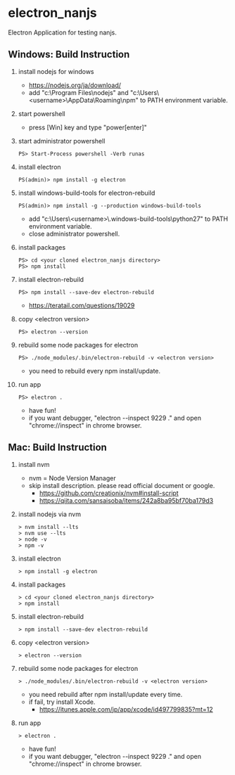 # electron_nanjs

Electron Application for testing nanjs.

## Windows: Build Instruction

1. install nodejs for windows
   * https://nodejs.org/ja/download/
   * add "c:\Program Files\nodejs" and "c:\Users\\\<username\>\\AppData\Roaming\npm" to PATH environment variable.

2. start powershell
   * press [Win] key and type "power[enter]"

3. start administrator powershell
   ````
   PS> Start-Process powershell -Verb runas
   ````
4. install electron
   ````
   PS(admin)> npm install -g electron
   ````

5. install windows-build-tools for electron-rebuild
   ````
   PS(admin)> npm install -g --production windows-build-tools
   ````
   * add "c:\Users\\\<username\>\\.windows-build-tools\python27" to PATH environment variable.
   * close administrator powershell.

6. install packages
   ````
   PS> cd <your cloned electron_nanjs directory>
   PS> npm install
   ````

7. install electron-rebuild
   ````
   PS> npm install --save-dev electron-rebuild
   ````
   * https://teratail.com/questions/19029

8. copy \<electron version\>
   ````
   PS> electron --version
   ````

9. rebuild some node packages for electron
   ````
   PS> ./node_modules/.bin/electron-rebuild -v <electron version>
   ````
   * you need to rebuild every npm install/update.

10. run app
    ````
    PS> electron .
    ````
    * have fun!
    * if you want debugger, "electron --inspect 9229 ." and open "chrome://inspect" in chrome browser.

## Mac: Build Instruction

1. install nvm
   * nvm = Node Version Manager
   * skip install description. please read official document or google.
     * https://github.com/creationix/nvm#install-script
     * https://qiita.com/sansaisoba/items/242a8ba95bf70ba179d3

2. install nodejs via nvm
   ````
   > nvm install --lts
   > nvm use --lts
   > node -v
   > npm -v
   ````

3. install electron
   ````
   > npm install -g electron
   ````

4. install packages
   ````
   > cd <your cloned electron_nanjs directory>
   > npm install
   ````

5. install electron-rebuild
   ````
   > npm install --save-dev electron-rebuild
   ````

6. copy \<electron version\>
   ````
   > electron --version
   ````

7. rebuild some node packages for electron
   ````
   > ./node_modules/.bin/electron-rebuild -v <electron version>
   ````
   * you need rebuild after npm install/update every time.
   * if fail, try install Xcode.
     * https://itunes.apple.com/jp/app/xcode/id497799835?mt=12

8. run app
   ````
   > electron .
   ````
   * have fun!
   * if you want debugger, "electron --inspect 9229 ." and open "chrome://inspect" in chrome browser.

